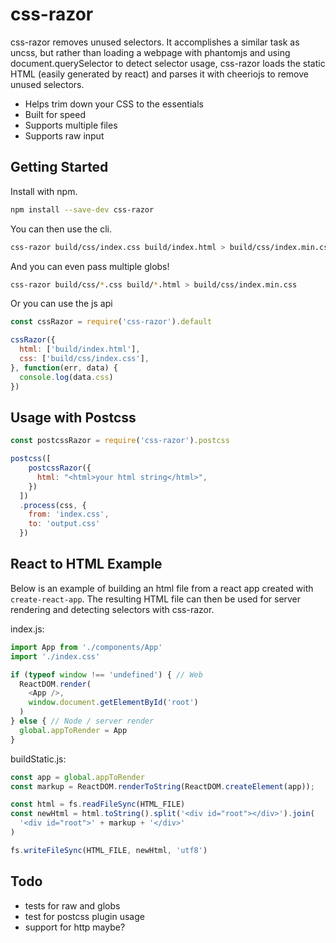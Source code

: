 # css-razor

css-razor removes unused selectors. It accomplishes a similar task as uncss, but rather than loading a webpage with phantomjs and using document.querySelector to detect selector usage, css-razor loads the static HTML (easily generated by react) and parses it with cheeriojs to remove unused selectors.

- Helps trim down your CSS to the essentials
- Built for speed
- Supports multiple files
- Supports raw input


## Getting Started

Install with npm.

```bash
npm install --save-dev css-razor
```

You can then use the cli.

```bash
css-razor build/css/index.css build/index.html > build/css/index.min.css
```

And you can even pass multiple globs!

```bash
css-razor build/css/*.css build/*.html > build/css/index.min.css
```

Or you can use the js api

```js
const cssRazor = require('css-razor').default

cssRazor({
  html: ['build/index.html'],
  css: ['build/css/index.css'],
}, function(err, data) {
  console.log(data.css)
})
```


## Usage with Postcss

```js
const postcssRazor = require('css-razor').postcss

postcss([
    postcssRazor({
      html: "<html>your html string</html>",
    })
  ])
  .process(css, {
    from: 'index.css',
    to: 'output.css'
  })
```


## React to HTML Example

Below is an example of building an html file from a react app created with `create-react-app`. The resulting HTML file can then be used for server rendering and detecting selectors with css-razor.

index.js:
```js
import App from './components/App'
import './index.css'

if (typeof window !== 'undefined') { // Web
  ReactDOM.render(
    <App />,
    window.document.getElementById('root')
  )
} else { // Node / server render
  global.appToRender = App
}

```

buildStatic.js:
```js
const app = global.appToRender
const markup = ReactDOM.renderToString(ReactDOM.createElement(app));

const html = fs.readFileSync(HTML_FILE)
const newHtml = html.toString().split('<div id="root"></div>').join(
  '<div id="root">' + markup + '</div>'
)

fs.writeFileSync(HTML_FILE, newHtml, 'utf8')
```


## Todo

- tests for raw and globs
- test for postcss plugin usage
- support for http maybe?
